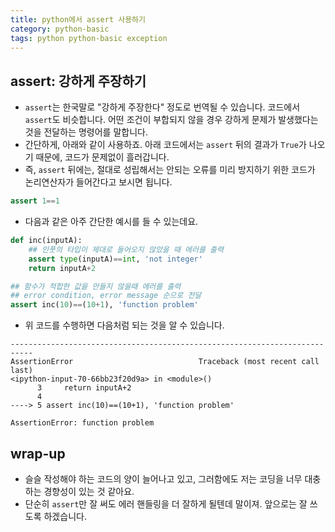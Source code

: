 ```yaml
---
title: python에서 assert 사용하기 
category: python-basic
tags: python python-basic exception
---
```


## assert: 강하게 주장하기 

- `assert`는 한국말로 "강하게 주장한다" 정도로 번역될 수 있습니다. 코드에서 `assert`도 비슷합니다. 어떤 조건이 부합되지 않을 경우 강하게 문제가 발생했다는 것을 전달하는 명령어를 말합니다.
- 간단하게, 아래와 같이 사용하죠. 아래 코드에서는 `assert` 뒤의 결과가 `True`가 나오기 때문에, 코드가 문제없이 흘러갑니다. 
- 즉, `assert` 뒤에는, 절대로 성립해서는 안되는 오류를 미리 방지하기 위한 코드가 논리연산자가 들어간다고 보시면 됩니다.

```python
assert 1==1
```

- 다음과 같은 아주 간단한 예시를 들 수 있는데요. 

```python
def inc(inputA):
    ## 인풋의 타입이 제대로 들어오지 않았을 때 에러를 출력
    assert type(inputA)==int, 'not integer'
    return inputA+2 

## 함수가 적합한 값을 만들지 않을때 에러를 출력 
## error condition, error message 순으로 전달
assert inc(10)==(10+1), 'function problem'
```

- 위 코드를 수행하면 다음처럼 되는 것을 알 수 있습니다. 

```plaintext
---------------------------------------------------------------------------
AssertionError                            Traceback (most recent call last)
<ipython-input-70-66bb23f20d9a> in <module>()
      3     return inputA+2
      4 
----> 5 assert inc(10)==(10+1), 'function problem'

AssertionError: function problem
```

## wrap-up

- 슬슬 작성해야 하는 코드의 양이 늘어나고 있고, 그러함에도 저는 코딩을 너무 대충 하는 경향성이 있는 것 같아요. 
- 단순히 `assert`만 잘 써도 에러 핸들링을 더 잘하게 될텐데 말이져. 앞으로는 잘 쓰도록 하겠습니다.
